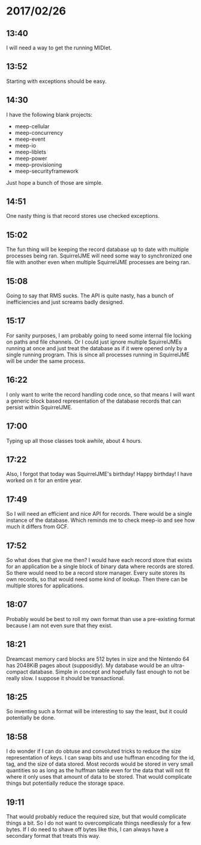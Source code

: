 # 2017/02/26

## 13:40

I will need a way to get the running MIDlet.

## 13:52

Starting with exceptions should be easy.

## 14:30

I have the following blank projects:

 * meep-cellular
 * meep-concurrency
 * meep-event
 * meep-io
 * meep-liblets
 * meep-power
 * meep-provisioning
 * meep-securityframework

Just hope a bunch of those are simple.

## 14:51

One nasty thing is that record stores use checked exceptions.

## 15:02

The fun thing will be keeping the record database up to date with multiple
processes being ran. SquirrelJME will need some way to synchronized one file
with another even when multiple SquirrelJME processes are being ran.

## 15:08

Going to say that RMS sucks. The API is quite nasty, has a bunch of
inefficiencies and just screams badly designed.

## 15:17

For sanity purposes, I am probably going to need some internal file locking on
paths and file channels. Or I could just ignore multiple SquirrelJMEs running
at once and just treat the database as if it were opened only by a single
running program. This is since all processes running in SquirrelJME will be
under the same process.

## 16:22

I only want to write the record handling code once, so that means I will want
a generic block based representation of the database records that can persist
within SquirrelJME.

## 17:00

Typing up all those classes took awhile, about 4 hours.

## 17:22

Also, I forgot that today was SquirrelJME's birthday! Happy birthday! I have
worked on it for an entire year.

## 17:49

So I will need an efficient and nice API for records. There would be a single
instance of the database. Which reminds me to check meep-io and see how much
it differs from GCF.

## 17:52

So what does that give me then? I would have each record store that exists for
an application be a single block of binary data where records are stored. So
there would need to be a record store manager. Every suite stores its own
records, so that would need some kind of lookup. Then there can be multiple
stores for applications.

## 18:07

Probably would be best to roll my own format than use a pre-existing format
because I am not even sure that they exist.

## 18:21

Dreamcast memory card blocks are 512 bytes in size and the Nintendo 64 has
2048KiB pages about (supposidly). My database would be an ultra-compact
database. Simple in concept and hopefully fast enough to not be really slow. I
suppose it should be transactional.

## 18:25

So inventing such a format will be interesting to say the least, but it could
potentially be done.

## 18:58

I do wonder if I can do obtuse and convoluted tricks to reduce the size
representation of keys. I can swap bits and use huffman encoding for the id,
tag, and the size of data stored. Most records would be stored in very small
quantities so as long as the huffman table even for the data that will not fit
where it only uses that amount of data to be stored. That would complicate
things but potentially reduce the storage space.

## 19:11

That would probably reduce the required size, but that would complicate things
a bit. So I do not want to overcomplicate things needlessly for a few bytes.
If I do need to shave off bytes like this, I can always have a secondary
format that treats this way.
